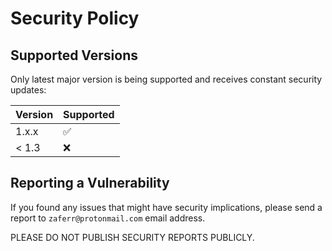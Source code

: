 # Security Policy

## Supported Versions

Only latest major version is being supported and receives constant security updates:

| Version | Supported          |
| ------- | ------------------ |
| 1.x.x   | :white_check_mark: |
| < 1.3   | :x:                |

## Reporting a Vulnerability

If you found any issues that might have security implications, please send a report to `zaferr@protonmail.com` email address.

PLEASE DO NOT PUBLISH SECURITY REPORTS PUBLICLY.
